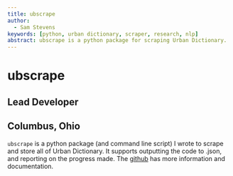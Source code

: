 ```yaml
---
title: ubscrape
author:
  - Sam Stevens
keywords: [python, urban dictionary, scraper, research, nlp]
abstract: ubscrape is a python package for scraping Urban Dictionary.
---
```


# ubscrape

## Lead Developer

## Columbus, Ohio

`ubscrape` is a python package (and command line script) I wrote to scrape and store all of Urban Dictionary. It supports outputting the code to .json, and reporting on the progress made. The [github](https://github.com/samuelstevens/ubscrape) has more information and documentation.
